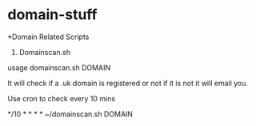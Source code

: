 domain-stuff
============

*Domain Related Scripts

1) Domainscan.sh

usage domainscan.sh DOMAIN

It will check if a .uk domain is registered or not if it is not it will email you.

Use cron to check every 10 mins 

*/10 * * * * ~/domainscan.sh DOMAIN
